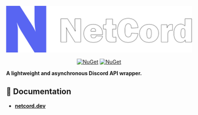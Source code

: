 <p align="center">
    <img src="Resources/Logo/png/BigOutline.png" alt="Logo">
</p>
<p align="center">
    <a href="https://www.nuget.org/packages/NetCord"><img src="https://img.shields.io/nuget/v/NetCord?color=5865F2&logo=nuget&label=NetCord" alt="NuGet"></a>
    <a href="https://www.nuget.org/packages/NetCord.Services"><img src="https://img.shields.io/nuget/v/NetCord.Services?color=5865F2&logo=nuget&label=NetCord.Services" alt="NuGet"></a>
</p>

**A lightweight and asynchronous Discord API wrapper.**

## 📄 Documentation

- **[netcord.dev](https://netcord.dev)**
